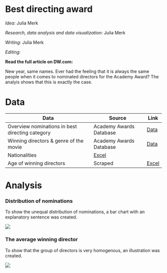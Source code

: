 # Best directing award
_Idea:_  Julia Merk

_Research, data analysis and data visualization:_ Julia Merk

_Writing:_ Julia Merk

_Editing:_  

**Read the full article on DW.com:**

[](link)

New year, same names. Ever had the feeling that it is always the same people when it comes to nominated directors for the Academy Award? The analyis shows that this is exactly the case. 


# Data


| **Data** | **Source** | **Link** |
| --- | --- | --- |
| Overview nominations in best directing category| Academy Awards Database| [Data]()  |
| Winning directors & genre of the movie| Academy Awards Database | [Data]() |
| Nationalities  | [Excel]() |
| Age of winning directors  | Scraped | [Excel]() |

# Analysis

### Distribution of nominations 

To show the unequal distribution of nominations, a bar chart with an explanatory sentence was created. 

![](Graphics/221024_Gas_LNG_Stand_EN.png)

### The average winning director

To show that the group of directors is very homogenous, an illustration was created. 

![](Graphics/404_en_LNG_capacity.png)

